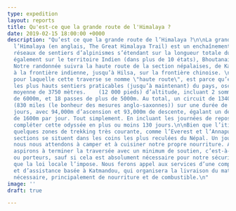 ```yaml
---
type: expedition
layout: reports
title: Qu'est-ce que la grande route de l'Himalaya ?
date: 2019-02-15 18:00:00 +0000
description: "Qu’est ce que la grande route de l’Himalaya ?\n\nLa grande route de
  l’Himalaya (en anglais, The Great Himalaya Trail) est un enchaînement de plusieurs
  réseaux de sentiers d’alpinismes s’étendant sur la longueur totale du Népal, mais
  également sur le territoire Indien (dans plus de 10 états), Bhoutanais et Tibétain.
  Notre randonnée suivra la haute route de la section népalaises, de Kanchenjunga,
  à la frontière indienne, jusqu’à Hilsa, sur la frontière chinoise. \n\nLa raison
  pour laquelle cette traverse se nomme \"haute route\", est parce qu’elle emprunte
  les plus hauts sentiers praticables (jusqu’à maintenant) du pays, oscillants à une
  moyenne de 3750 mètres.    (12 000 pieds) d’altitude, incluant 2 sommets de plus
  de 6000m, et 18 passes de plus de 5000m. Au total, un circuit de 1340 kilomètres
  (830 miles (le bonheur des mesures anglo-saxonnes)) sur une durée de plus de 115
  jours, avec 94,000m d’ascension et 93,000m de descente, égalant un dénivelé moyen
  de 1600m par jour. Tout simplement. En incluant les journées de repos, nous comptons
  compléter cette odyssée en plus ou moins 130 jours.\n\nBien que l’itinéraire traverse
  quelques zones de trekking très courante, comme l’Everest et l’Annapurna, de nombreuses
  sections se situent dans les coins les plus reculées du Népal. Un jour sur deux,
  nous nous attendons à camper et à cuisiner notre propre nourriture. Aussi, nous
  aspirons à terminer la traversée avec un minimum de soutien, c’est-à-dire sans guides
  ou porteurs, sauf si cela est absolument nécessaire pour notre sécurité à parce
  que la loi locale l’impose. Nous ferons appel aux services d’une compagnie de logistique
  et d’assistance basée à Katmandou, qui organisera la livraison du matériel de réapprovisionnement
  nécessaire, principalement de nourriture et de combustible.\n"
image: ''
draft: true

---
```

